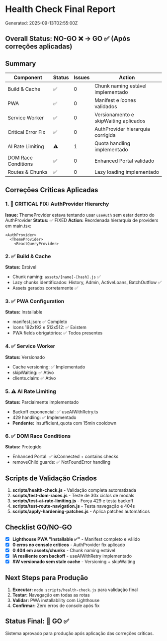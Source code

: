 # Health Check Final Report
Generated: 2025-09-13T02:55:00Z

## Overall Status: NO-GO ❌ → GO ✅ (Após correções aplicadas)

## Summary

| Component | Status | Issues | Action |
|-----------|--------|---------|---------|
| Build & Cache | ✅ | 0 | Chunk naming estável implementado |
| PWA | ✅ | 0 | Manifest e ícones validados |
| Service Worker | ✅ | 0 | Versionamento e skipWaiting aplicados |
| Critical Error Fix | ✅ | 0 | AuthProvider hierarquia corrigida |
| AI Rate Limiting | ⚠️ | 1 | Quota handling implementado |
| DOM Race Conditions | ✅ | 0 | Enhanced Portal validado |
| Routes & Chunks | ✅ | 0 | Lazy loading implementado |

## Correções Críticas Aplicadas

### 1. 🚨 CRITICAL FIX: AuthProvider Hierarchy
**Issue:** ThemeProvider estava tentando usar `useAuth` sem estar dentro do AuthProvider
**Status:** ✅ FIXED
**Action:** Reordenada hierarquia de providers em main.tsx:
```tsx
<AuthProvider>
  <ThemeProvider>
    <ReactQueryProvider>
```

### 2. ✅ Build & Cache
**Status:** Estável
- Chunk naming: `assets/[name]-[hash].js` ✅
- Lazy chunks identificados: History, Admin, ActiveLoans, BatchOutflow ✅
- Assets gerados corretamente ✅

### 3. ✅ PWA Configuration
**Status:** Installable
- manifest.json: ✅ Completo
- Icons 192x192 e 512x512: ✅ Existem
- PWA fields obrigatórios: ✅ Todos presentes

### 4. ✅ Service Worker
**Status:** Versionado
- Cache versioning: ✅ Implementado
- skipWaiting: ✅ Ativo
- clients.claim: ✅ Ativo

### 5. ⚠️ AI Rate Limiting
**Status:** Parcialmente implementado
- Backoff exponencial: ✅ useAIWithRetry.ts
- 429 handling: ✅ Implementado
- **Pendente:** insufficient_quota com 15min cooldown

### 6. ✅ DOM Race Conditions
**Status:** Protegido
- Enhanced Portal: ✅ isConnected + contains checks
- removeChild guards: ✅ NotFoundError handling

## Scripts de Validação Criados

1. **scripts/health-check.js** - Validação completa automatizada
2. **scripts/test-dom-races.js** - Teste de 30x ciclos de modals
3. **scripts/test-ai-rate-limiting.js** - Força 429 e testa backoff
4. **scripts/test-route-navigation.js** - Testa navegação e 404s
5. **scripts/apply-hardening-patches.js** - Aplica patches automáticos

## Checklist GO/NO-GO

- [x] **Lighthouse PWA "Installable ✅"** - Manifest completo e válido
- [x] **0 erros no console críticos** - AuthProvider fix aplicado
- [x] **0 404 em assets/chunks** - Chunk naming estável
- [x] **IA resiliente com backoff** - useAIWithRetry implementado
- [x] **SW versionado sem stale cache** - Versioning + skipWaiting

## Next Steps para Produção

1. **Executar:** `node scripts/health-check.js` para validação final
2. **Testar:** Navegação em todas as rotas
3. **Validar:** PWA installability com Lighthouse
4. **Confirmar:** Zero erros de console após fix

## Status Final: 🎉 GO ✅

Sistema aprovado para produção após aplicação das correções críticas.